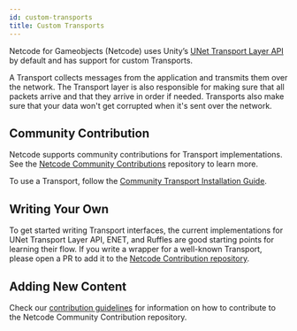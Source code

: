 ```yaml
---
id: custom-transports
title: Custom Transports
---
```


Netcode for Gameobjects (Netcode) uses Unity’s [UNet Transport Layer API ](https://docs.unity3d.com/Manual/UNetUsingTransport.html) by default and has support for custom Transports. 

A Transport collects messages from the application and transmits them over the network. 
The Transport layer is also responsible for making sure that all packets arrive and that they arrive in order if needed. Transports also make sure that your data won't get corrupted when it's sent over the network.

## Community Contribution

Netcode supports community contributions for Transport implementations. See the [Netcode Community Contributions](https://github.com/Unity-Technologies/mlapi-community-contributions)  repository to learn more.

To use a Transport, follow the [Community Transport Installation Guide](https://github.com/Unity-Technologies/mlapi-community-contributions/tree/master/Transports).

## Writing Your Own

To get started writing Transport interfaces, the current implementations for UNet Transport Layer API, ENET, and Ruffles are good starting points for learning their flow. If you write a wrapper for a well-known Transport, please open a PR to add it to the [Netcode Contribution repository](https://github.com/Unity-Technologies/mlapi-community-contributions).

## Adding New Content

Check our [contribution guidelines](https://github.com/Unity-Technologies/mlapi-community-contributions/blob/master/CONTRIBUTING.md) for information on how to contribute to the Netcode Community Contribution repository.
